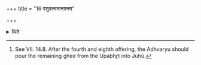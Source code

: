 +++
title = "16 पशुवत्समानयनम्"

+++

<details><summary>थिते</summary>

16. The pouring together (of ghee) should be as in the Animal sacrifice.[^1]  


[^1]: See VII. 14.8. After the fourth and eighth offering, the Adhvaryu should pour the remaining ghee from the Upabhr̥t into Juhū.
</details>
